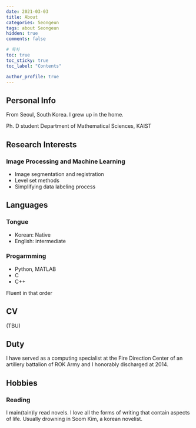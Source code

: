 ```yaml
---
date: 2021-03-03
title: About
categories: Seongeun
tags: about Seongeun
hidden: true
comments: false

# 목차
toc: true  
toc_sticky: true
toc_label: "Contents"

author_profile: true
---
```


## Personal Info
From Seoul, South Korea.
I grew up in the home.

Ph. D student
Department of Mathematical Sciences, KAIST

## Research Interests

### Image Processing and Machine Learning
- Image segmentation and registration
- Level set methods
- Simplifying data labeling process

## Languages
### Tongue
- Korean: Native
- English: intermediate

### Progarmming

- Python, MATLAB
- C
- C++

Fluent in that order

## CV
(TBU)

## Duty
I have served as a computing specialist at the Fire Direction Center of an artillery battalion of ROK Army and I honorably discharged at 2014.

## Hobbies

### Reading
I main(tain)ly read novels. I love all the forms of writing that contain aspects of life. Usually drowning in Soom Kim, a korean novelist.

<!-- ### Buliding -->
<!-- I love buliding somthing. The pen and keyboard are very attractive tools. -->
<!--  -->
<!-- ### Cooking -->



